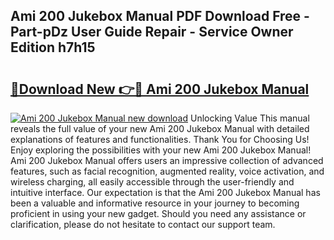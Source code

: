 ## Ami 200 Jukebox Manual PDF Download Free - Part-pDz User Guide Repair - Service Owner Edition h7h15

# <h2><a href="http://bc5943.oget.top/?id=Ami+200+Jukebox+Manual">🔗Download New 👉🔴 Ami 200 Jukebox Manual</a></h2>

[![Ami 200 Jukebox Manual new download](https://i.imgur.com/5g1atiW.png)](http://bc5943.oget.top/?id=Ami+200+Jukebox+Manual)
Unlocking Value This manual reveals the full value of your new Ami 200 Jukebox Manual with detailed explanations of features and functionalities. Thank You for Choosing Us! Enjoy exploring the possibilities with your new Ami 200 Jukebox Manual! Ami 200 Jukebox Manual offers users an impressive collection of advanced features, such as facial recognition, augmented reality, voice activation, and wireless charging, all easily accessible through the user-friendly and intuitive interface. Our expectation is that the Ami 200 Jukebox Manual has been a valuable and informative resource in your journey to becoming proficient in using your new gadget. Should you need any assistance or clarification, please do not hesitate to contact our support team.

